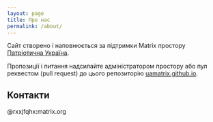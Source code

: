 ```yaml
---
layout: page
title: Про нас
permalink: /about/
---
```


Сайт створено і наповнюється за підтримки Matrix простору [Патріотична Україна](https://matrix.to/#/#ukraine.all:matrix.org).

Пропозиції і питання надсилайте адміністратором простору або пул реквестом (pull request) до цього репозиторію [uamatrix.github.io](https://github.com/uamatrix/uamatrix.github.io).

## Контакти

@rxxjfqhx:matrix.org
